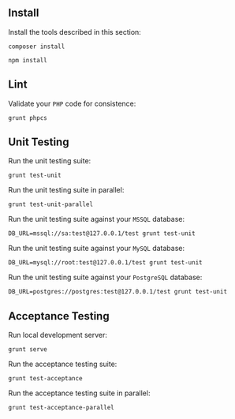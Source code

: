 Install
-------

Install the tools described in this section:

```
composer install
```

```
npm install
```


Lint
----

Validate your `PHP` code for consistence:

```
grunt phpcs
```


Unit Testing
------------

Run the unit testing suite:

```
grunt test-unit
```

Run the unit testing suite in parallel:

```
grunt test-unit-parallel
```

Run the unit testing suite against your `MSSQL` database:

```
DB_URL=mssql://sa:test@127.0.0.1/test grunt test-unit
```

Run the unit testing suite against your `MySQL` database:

```
DB_URL=mysql://root:test@127.0.0.1/test grunt test-unit
```

Run the unit testing suite against your `PostgreSQL` database:

```
DB_URL=postgres://postgres:test@127.0.0.1/test grunt test-unit
```


Acceptance Testing
------------------

Run local development server:

```
grunt serve
```

Run the acceptance testing suite:

```
grunt test-acceptance
```

Run the acceptance testing suite in parallel:

```
grunt test-acceptance-parallel
```

